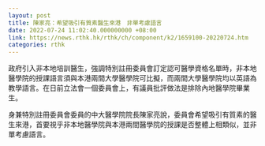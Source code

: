 ```yaml
---
layout: post
title: 陳家亮：希望吸引有質素醫生來港　非單考慮語言
date: 2022-07-24 11:02:40.000000000 +08:00
link: https://news.rthk.hk/rthk/ch/component/k2/1659100-20220724.htm
categories: rthk
---
```


政府引入非本地培訓醫生，強調特別註冊委員會訂定認可醫學資格名單時，非本地醫學院的授課語言須與本港兩間大學醫學院可比擬，而兩間大學醫學院均以英語為教學語言。在日前立法會一個委員會上，有議員批評做法是排除內地醫學院畢業生。

身兼特別註冊委員會委員的中大醫學院院長陳家亮說，委員會希望吸引有質素的醫生來港，首要視乎非本地醫學院與本港兩間醫學院的授課是否整體上相類似，並非單考慮語言。
